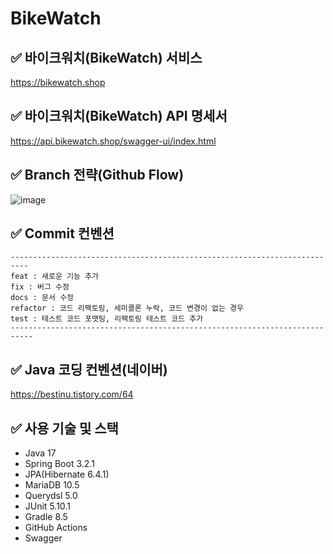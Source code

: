 # BikeWatch

## ✅ 바이크워치(BikeWatch) 서비스
https://bikewatch.shop

## ✅ 바이크워치(BikeWatch) API 명세서
https://api.bikewatch.shop/swagger-ui/index.html

## ✅ Branch 전략(Github Flow)

![image](https://github.com/DeysRight/BikeWatch-Backend/assets/68748397/39e6fb7c-d3a7-45ef-959f-bb625d533fc1)

## ✅ Commit 컨벤션
```
--------------------------------------------------------------------------
feat : 새로운 기능 추가
fix : 버그 수정
docs : 문서 수정
refactor : 코드 리팩토링, 세미콜론 누락, 코드 변경이 없는 경우
test : 테스트 코드 포맷팅, 리팩토링 테스트 코드 추가
---------------------------------------------------------------------------
```

## ✅ Java 코딩 컨벤션(네이버)

https://bestinu.tistory.com/64

## ✅ 사용 기술 및 스택

- Java 17
- Spring Boot 3.2.1
- JPA(Hibernate 6.4.1)
- MariaDB 10.5
- Querydsl 5.0
- JUnit 5.10.1
- Gradle 8.5
- GitHub Actions
- Swagger
